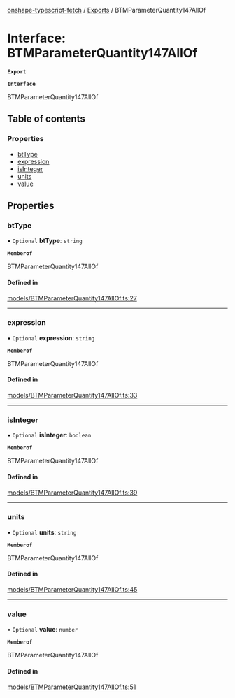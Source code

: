 [onshape-typescript-fetch](../README.md) / [Exports](../modules.md) / BTMParameterQuantity147AllOf

# Interface: BTMParameterQuantity147AllOf

**`Export`**

**`Interface`**

BTMParameterQuantity147AllOf

## Table of contents

### Properties

- [btType](BTMParameterQuantity147AllOf.md#bttype)
- [expression](BTMParameterQuantity147AllOf.md#expression)
- [isInteger](BTMParameterQuantity147AllOf.md#isinteger)
- [units](BTMParameterQuantity147AllOf.md#units)
- [value](BTMParameterQuantity147AllOf.md#value)

## Properties

### btType

• `Optional` **btType**: `string`

**`Memberof`**

BTMParameterQuantity147AllOf

#### Defined in

[models/BTMParameterQuantity147AllOf.ts:27](https://github.com/toebes/onshape-typescript-fetch/blob/3e11ae1/models/BTMParameterQuantity147AllOf.ts#L27)

___

### expression

• `Optional` **expression**: `string`

**`Memberof`**

BTMParameterQuantity147AllOf

#### Defined in

[models/BTMParameterQuantity147AllOf.ts:33](https://github.com/toebes/onshape-typescript-fetch/blob/3e11ae1/models/BTMParameterQuantity147AllOf.ts#L33)

___

### isInteger

• `Optional` **isInteger**: `boolean`

**`Memberof`**

BTMParameterQuantity147AllOf

#### Defined in

[models/BTMParameterQuantity147AllOf.ts:39](https://github.com/toebes/onshape-typescript-fetch/blob/3e11ae1/models/BTMParameterQuantity147AllOf.ts#L39)

___

### units

• `Optional` **units**: `string`

**`Memberof`**

BTMParameterQuantity147AllOf

#### Defined in

[models/BTMParameterQuantity147AllOf.ts:45](https://github.com/toebes/onshape-typescript-fetch/blob/3e11ae1/models/BTMParameterQuantity147AllOf.ts#L45)

___

### value

• `Optional` **value**: `number`

**`Memberof`**

BTMParameterQuantity147AllOf

#### Defined in

[models/BTMParameterQuantity147AllOf.ts:51](https://github.com/toebes/onshape-typescript-fetch/blob/3e11ae1/models/BTMParameterQuantity147AllOf.ts#L51)
